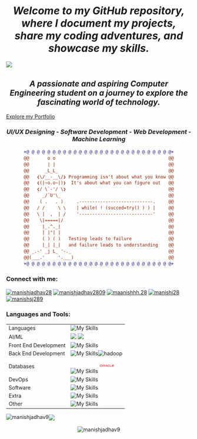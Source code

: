 <h1 align="center"><em>Welcome to my GitHub repository, where I document my projects, share my coding adventures, and showcase my skills.</em></h1>

<img src="https://user-images.githubusercontent.com/74038190/212750155-3ceddfbd-19d3-40a3-87af-8d329c8323c4.gif" width="1000">
  
<h2 align="center"><em>A passionate and aspiring Computer Engineering student on a journey to explore the fascinating world of technology.</em></h2>
 <a href="manishjadhav.vercel.app/">Explore my Portfolio</a>

<h3 align="center"><em> UI/UX Designing - Software Development - Web Development - Machine Learning</em></h3>


<div align="center">
  
```diff
+@ @ @ @ @ @ @ @ @ @ @ @ @ @ @ @ @ @ @ @ @ @ @ @ @ @ @ @+
@@       o o                                           @@
@@       | |                                           @@
@@      _L_L_                                          @@
@@   ❮\/__-__\/❯ Programming isn't about what you know @@
@@   ❮(|~o.o~|)❯  It's about what you can figure out   @@
@@   ❮/ \`-'/ \❯                                       @@
@@     _/`U'\_                                         @@
@@    ( .   . )     .----------------------------.     @@
@@   / /     \ \    | while( ! (succed=try() ) ) |     @@
@@   \ |  ,  | /    '----------------------------'     @@
@@    \|=====|/                                        @@
@@     |_.^._|                                         @@
@@     | |"| |                                         @@
@@     ( ) ( )   Testing leads to failure              @@
@@     |_| |_|   and failure leads to understanding    @@
@@ _.-' _j L_ '-._                                     @@
@@(___.'     '.___)                                    @@
+@ @ @ @ @ @ @ @ @ @ @ @ @ @ @ @ @ @ @ @ @ @ @ @ @ @ @ @+
```
  
</div>

<h3 align="left">Connect with me:</h3>
<p align="left">
<a href="https://twitter.com/manishjadhav28" target="blank"><img align="center" src="https://cdn.jsdelivr.net/gh/devicons/devicon/icons/twitter/twitter-original.svg" alt="manishjadhav28" height="30" width="40" /></a>
<a href="https://linkedin.com/in/manishjadhav2809" target="blank"><img align="center" src="https://cdn.jsdelivr.net/gh/devicons/devicon/icons/linkedin/linkedin-original.svg" alt="manishjadhav2809" height="30" width="40" /></a>
<a href="https://instagram.com/maanishhh.28" target="blank"><img align="center" src="https://raw.githubusercontent.com/rahuldkjain/github-profile-readme-generator/master/src/images/icons/Social/instagram.svg" alt="maanishhh.28" height="30" width="40" /></a>
<a href="https://www.leetcode.com/manishj28" target="blank"><img align="center" src="https://raw.githubusercontent.com/rahuldkjain/github-profile-readme-generator/master/src/images/icons/Social/leet-code.svg" alt="manishj28" height="30" width="40" /></a>
<a href="https://auth.geeksforgeeks.org/user/manishsj289" target="blank"><img align="center" src="https://raw.githubusercontent.com/rahuldkjain/github-profile-readme-generator/master/src/images/icons/Social/geeks-for-geeks.svg" alt="manishsj289" height="30" width="40" /></a>
</p>

<h3 align="left">Languages and Tools:</h3>

|                  |                                                                                                                                                                                                                                                                                 |
| ---------------- | :------------------------------------------------------------------------------------------------------------------------------------------------------------------------------------------------------------------------------------------------------------------------------ |
| Languages        | ![My Skills](https://skillicons.dev/icons?i=c,cpp,py,java,perl&perline=4)                                                                                                                                                                                                                      |
| AI/ML           |  <img src="https://cdn.jsdelivr.net/gh/devicons/devicon/icons/numpy/numpy-original.svg" height="44px"/> <img src="https://cdn.jsdelivr.net/gh/devicons/devicon/icons/pandas/pandas-original-wordmark.svg" width=44/> |
| Front End Development         | ![My Skills](https://skillicons.dev/icons?i=html,css,javascript,react,bootstrap,tailwind&perline=4)                                                                                                                                                                                                                        |
| Back End Development        | ![My Skills](https://skillicons.dev/icons?i=nodejs,express)<img src="https://www.vectorlogo.zone/logos/apache_hadoop/apache_hadoop-icon.svg" alt="hadoop" width="40" height="40"/>                                                                                                                                                                                      |
| Databases        | ![My Skills](https://skillicons.dev/icons?i=mysql,sqlite,mongodb&perline=4)  <img src="https://raw.githubusercontent.com/devicons/devicon/master/icons/oracle/oracle-original.svg" alt="oracle" width="40" height="40"/>                                                                                                                                                                                                                     |
| DevOps        | ![My Skills](https://skillicons.dev/icons?i=aws,azure,bash,pwsh&perline=4)                                                                                                                                                                                                                      |
| Software        | ![My Skills](https://skillicons.dev/icons?i=figma,postman,matlab,photoshop&perline=4)                                                                                                                                                                                                                      |
| Extra        | ![My Skills](https://skillicons.dev/icons?i=latex,md,&perline=4)                                                                                                                                                                                                                      |
| Other | ![My Skills](https://skillicons.dev/icons?i=linux,git,github) &nbsp;                                                                                                             |

<p><img align="left" src="https://github-readme-stats.vercel.app/api/top-langs?username=manishjadhav9&show_icons=true&locale=en&layout=compact&theme=dark" alt="manishjadhav9" /></p>

  <img align="center" src="https://github-readme-stats.vercel.app/api?username=manishjadhav9&show_icons=true&theme=dracula&rank_icon=github&hide_border=true" height='200'/>

<p align="center"><img align="center" src="https://github-readme-streak-stats.herokuapp.com/?user=manishjadhav9&theme=dark" alt="manishjadhav9" /></p>
